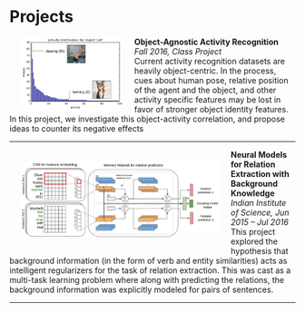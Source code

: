 # Projects

<img src="images/obj-agnostic-act.png" style="float: left; width: 180px;" hspace="20"/>

**Object-Agnostic Activity Recognition**  
*Fall 2016, Class Project*  
Current activity recognition datasets are heavily object-centric. In the process, cues about human pose, relative position of the agent and the object, and other activity specific features may be lost in favor of stronger object identity features. In this project, we investigate this object-activity correlation, and propose ideas to counter its negative effects 

---

<img src="images/siamese-memnet.png" style="float: left; width: 350px;" hspace="20" vspace="20"/>

**Neural Models for Relation Extraction with Background Knowledge**  
*Indian Institute of Science, Jun 2015 – Jul 2016*  
This project explored the hypothesis that background information (in the form of verb and entity similarities) acts as intelligent regularizers for the task of relation extraction. This was cast as a multi-task learning problem where along with predicting the relations, the background information was explicitly modeled for pairs of sentences. 

---
